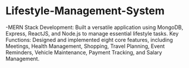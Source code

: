 # Lifestyle-Management-System
-MERN Stack Development: Built a versatile application using MongoDB, Express, ReactJS, and Node.js to manage essential lifestyle tasks. Key Functions: Designed and implemented eight core features, including Meetings, Health Management, Shopping, Travel Planning, Event Reminders, Vehicle Maintenance, Payment Tracking, and Salary Management.
